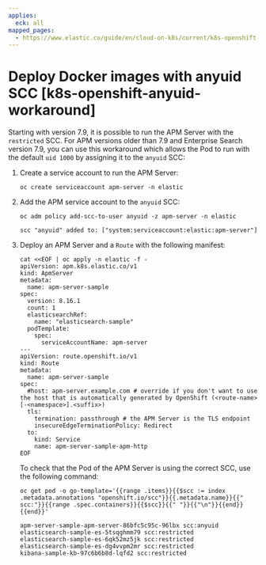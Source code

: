 ```yaml
---
applies:
  eck: all
mapped_pages:
  - https://www.elastic.co/guide/en/cloud-on-k8s/current/k8s-openshift-anyuid-workaround.html
---
```


# Deploy Docker images with anyuid SCC [k8s-openshift-anyuid-workaround]

Starting with version 7.9, it is possible to run the APM Server with the `restricted` SCC. For APM versions older than 7.9 and Enterprise Search version 7.9, you can use this workaround which allows the Pod to run with the default `uid 1000` by assigning it to the `anyuid` SCC:

1. Create a service account to run the APM Server:

    ```shell
    oc create serviceaccount apm-server -n elastic
    ```

2. Add the APM service account to the `anyuid` SCC:

    ```shell
    oc adm policy add-scc-to-user anyuid -z apm-server -n elastic
    ```

    ```shell
    scc "anyuid" added to: ["system:serviceaccount:elastic:apm-server"]
    ```

3. Deploy an APM Server and a `Route` with the following manifest:

    ```shell
    cat <<EOF | oc apply -n elastic -f -
    apiVersion: apm.k8s.elastic.co/v1
    kind: ApmServer
    metadata:
      name: apm-server-sample
    spec:
      version: 8.16.1
      count: 1
      elasticsearchRef:
        name: "elasticsearch-sample"
      podTemplate:
        spec:
          serviceAccountName: apm-server
    ---
    apiVersion: route.openshift.io/v1
    kind: Route
    metadata:
      name: apm-server-sample
    spec:
      #host: apm-server.example.com # override if you don't want to use the host that is automatically generated by OpenShift (<route-name>[-<namespace>].<suffix>)
      tls:
        termination: passthrough # the APM Server is the TLS endpoint
        insecureEdgeTerminationPolicy: Redirect
      to:
        kind: Service
        name: apm-server-sample-apm-http
    EOF
    ```

    To check that the Pod of the APM Server is using the correct SCC, use the following command:

    ```shell
    oc get pod -o go-template='{{range .items}}{{$scc := index .metadata.annotations "openshift.io/scc"}}{{.metadata.name}}{{" scc:"}}{{range .spec.containers}}{{$scc}}{{" "}}{{"\n"}}{{end}}{{end}}'
    ```

    ```shell
    apm-server-sample-apm-server-86bfc5c95c-96lbx scc:anyuid
    elasticsearch-sample-es-5tsqghmm79 scc:restricted
    elasticsearch-sample-es-6qk52mz5jk scc:restricted
    elasticsearch-sample-es-dg4vvpm2mr scc:restricted
    kibana-sample-kb-97c6b6b8d-lqfd2 scc:restricted
    ```


